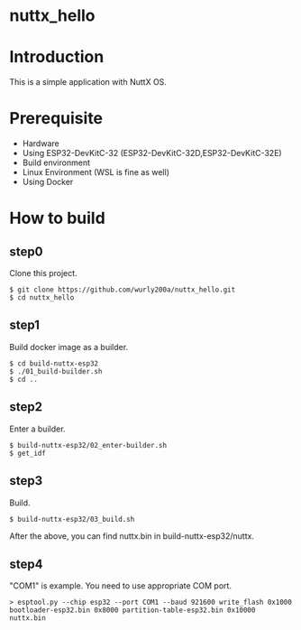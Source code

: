 # nuttx_hello

# Introduction

This is a simple application with NuttX OS.

# Prerequisite

 - Hardware
  - Using ESP32-DevKitC-32 (ESP32-DevKitC-32D,ESP32-DevKitC-32E)
 - Build environment
  - Linux Environment (WSL is fine as well)
  - Using Docker

# How to build

## step0

Clone this project.

```
$ git clone https://github.com/wurly200a/nuttx_hello.git
$ cd nuttx_hello
```

## step1

Build docker image as a builder.

```
$ cd build-nuttx-esp32
$ ./01_build-builder.sh
$ cd ..
```

## step2

Enter a builder.

```
$ build-nuttx-esp32/02_enter-builder.sh
$ get_idf
```

## step3

Build.

```
$ build-nuttx-esp32/03_build.sh
```

After the above, you can find nuttx.bin in build-nuttx-esp32/nuttx.

## step4

"COM1" is example. You need to use appropriate COM port.

```
> esptool.py --chip esp32 --port COM1 --baud 921600 write_flash 0x1000 bootloader-esp32.bin 0x8000 partition-table-esp32.bin 0x10000 nuttx.bin
```
